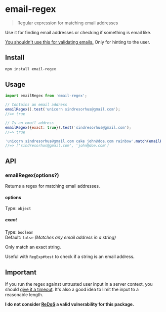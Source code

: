 # email-regex

> Regular expression for matching email addresses

Use it for finding email addresses or checking if something is email like.

[You shouldn't use this for validating emails.](https://davidcel.is/articles/stop-validating-email-addresses-with-regex) Only for hinting to the user.

## Install

```sh
npm install email-regex
```

## Usage

```js
import emailRegex from 'email-regex';

// Contains an email address
emailRegex().test('unicorn sindresorhus@gmail.com');
//=> true

// Is an email address
emailRegex({exact: true}).test('sindresorhus@gmail.com');
//=> true

'unicorn sindresorhus@gmail.com cake john@doe.com rainbow'.match(emailRegex());
//=> ['sindresorhus@gmail.com', 'john@doe.com']
```

## API

### emailRegex(options?)

Returns a regex for matching email addresses.

#### options

Type: `object`

##### exact

Type: `boolean`\
Default: `false` *(Matches any email address in a string)*

Only match an exact string.

Useful with `RegExp#test` to check if a string is an email address.

## Important

If you run the regex against untrusted user input in a server context, you should [give it a timeout](https://github.com/sindresorhus/super-regex). It's also a good idea to limit the input to a reasonable length.

**I do not consider [ReDoS](https://blog.yossarian.net/2022/12/28/ReDoS-vulnerabilities-and-misaligned-incentives) a valid vulnerability for this package.**
